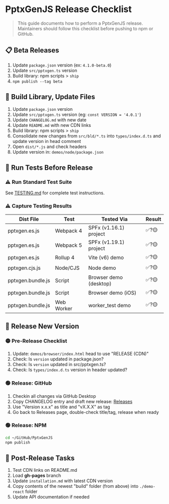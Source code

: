 # PptxGenJS Release Checklist

> This guide documents how to perform a PptxGenJS release.
> Maintainers should follow this checklist before pushing to npm or GitHub.

## 📋 Beta Releases

1. Update `package.json` version (ex: `4.1.0-beta.0`)
2. Update `src/pptxgen.ts` version
3. Build library: npm scripts > `ship`
4. `npm publish --tag beta`

## 🚀 Build Library, Update Files

1. Update `package.json` version
2. Update `src/pptxgen.ts` version (eg: `const VERSION = '4.0.1'`)
3. Update `CHANGELOG.md` with new date
4. Update `README.md` with new CDN links
5. Build library: npm scripts > `ship`
6. Consolidate new changes from `src/bld/*.ts` into `types/index.d.ts` and update version in head comment
7. Open `dist/*.js` and check headers
8. Update version in: `demos/node/package.json`

## 🧪 Run Tests Before Release

### ⚠️ Run Standard Test Suite

See [TESTING.md](./TESTING.md) for complete test instructions.

### ⚠️ Capture Testing Results

| Dist File         | Test       | Tested Via             | Result |
| ----------------- | ---------- | ---------------------- | ------ |
| pptxgen.es.js     | Webpack 4  | SPFx (v1.16.1) project | ✅?🟡    |
| pptxgen.es.js     | Webpack 5  | SPFx (v1.19.1) project | ✅?🟡    |
| pptxgen.es.js     | Rollup 4   | Vite (v6) demo         | ✅?🟡    |
| pptxgen.cjs.js    | Node/CJS   | Node demo              | ✅?🟡    |
| pptxgen.bundle.js | Script     | Browser demo (desktop) | ✅?🟡    |
| pptxgen.bundle.js | Script     | Browser demo (iOS)     | ✅?🟡    |
| pptxgen.bundle.js | Web Worker | worker_test demo       | ✅?🟡    |

## 🚌 Release New Version

### 🟡 Pre-Release Checklist

1. Update: `demos/browser/index.html` head to use "RELEASE (CDN)"
2. Check: Is `version` updated in package.json?
3. Check: Is `version` updated in src/pptxgen.ts?
4. Check: Is `types/index.d.ts` version in header updated?

### 🟢 Release: GitHub

1. Checkin all changes via GitHub Desktop
2. Copy CHANGELOG entry and draft new release: [Releases](https://github.com/gitbrent/PptxGenJS/releases)
3. Use "Version x.x.x" as title and "vX.X.X" as tag
4. Go back to Releases page, double-check title/tag, release when ready

### 🟢 Release: NPM

```bash
cd ~/GitHub/PptxGenJS
npm publish
```

## 🏁 Post-Release Tasks

1. Test CDN links on README.md
2. Load **gh-pages** branch
3. Update `installation.md` with latest CDN version
4. Copy contents of the newest "build" folder (from above) into `./demo-react` folder
5. Update API documentation if needed
